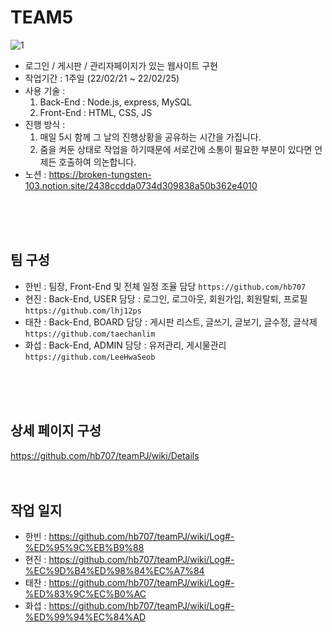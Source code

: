 # TEAM5 
![1](https://user-images.githubusercontent.com/99451529/155673935-3957bb4c-a062-421b-960d-7da85130945b.gif)
- 로그인 / 게시판 / 관리자페이지가 있는 웹사이트 구현
- 작업기간 : 1주일 (22/02/21 ~ 22/02/25)
- 사용 기술 : 
  1. Back-End : Node.js, express, MySQL
  2. Front-End : HTML, CSS, JS
- 진행 방식 :
  1. 매일 5시 함께 그 날의 진행상황을 공유하는 시간을 가집니다. 
  2. 줌을 켜둔 상태로 작업을 하기때문에 서로간에 소통이 필요한 부분이 있다면 언제든 호출하여 의논합니다.
- 노션 : https://broken-tungsten-103.notion.site/2438ccdda0734d309838a50b362e4010
<br>
<br>
<br>

  
 
## 팀 구성
- 한빈 : 팀장, Front-End 및 전체 일정 조율 담당  `https://github.com/hb707`
- 현진 : Back-End, USER 담당 : 로그인, 로그아웃, 회원가입, 회원탈퇴, 프로필  `https://github.com/lhj12ps`
- 태찬 : Back-End, BOARD 담당 : 게시판 리스트, 글쓰기, 글보기, 글수정, 글삭제  `https://github.com/taechanlim`
- 화섭 : Back-End, ADMIN 담당 : 유저관리, 게시물관리  `https://github.com/LeeHwaSeob`
<br>
<br>
<br>

## 상세 페이지 구성  
https://github.com/hb707/teamPJ/wiki/Details
<br><br><br>


## 작업 일지
- 한빈 : https://github.com/hb707/teamPJ/wiki/Log#-%ED%95%9C%EB%B9%88
- 현진 : https://github.com/hb707/teamPJ/wiki/Log#-%EC%9D%B4%ED%98%84%EC%A7%84
- 태찬 : https://github.com/hb707/teamPJ/wiki/Log#-%ED%83%9C%EC%B0%AC
- 화섭 : https://github.com/hb707/teamPJ/wiki/Log#-%ED%99%94%EC%84%AD
